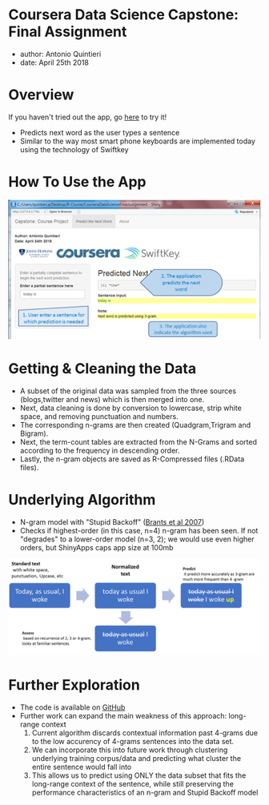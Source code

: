 Coursera Data Science Capstone: Final Assignment
========================================================
- author: Antonio Quintieri
- date: April 25th 2018

Overview
========================================================

If you haven't tried out the app, go [here](https://antoraf.shinyapps.io/CourseraDataScienceFinalAssignment/) to try it!

- Predicts next word as the user types a sentence
- Similar to the way most smart phone keyboards are implemented today using the technology of Swiftkey

How To Use the App
========================================================

![Instructions](./www/App3.png)


Getting & Cleaning the Data
========================================================

- A subset of the original data was sampled from the three sources (blogs,twitter and news) which is then merged into one.
- Next, data cleaning is done by conversion to lowercase, strip white space, and removing punctuation and numbers.
- The corresponding n-grams are then created (Quadgram,Trigram and Bigram).
- Next, the term-count tables are extracted from the N-Grams and sorted according to the frequency in descending order.
- Lastly, the n-gram objects are saved as R-Compressed files (.RData files).

Underlying Algorithm
========================================================

- N-gram model with "Stupid Backoff" ([Brants et al 2007](http://www.cs.columbia.edu/~smaskey/CS6998-0412/supportmaterial/langmodel_mapreduce.pdf))
- Checks if highest-order (in this case, n=4) n-gram has been seen. If not "degrades" to a lower-order model (n=3, 2); we would use even higher orders, but ShinyApps caps app size at 100mb

<div style="align:top"><img src="./www/FlowChart01.png" alt="algorithm flow" /></div>


Further Exploration
========================================================

- The code is available on [GitHub](https://github.com/antoraf/CourseraDataScienceFinalAssignment)
- Further work can expand the main weakness of this approach: long-range context
    1. Current algorithm discards contextual information past 4-grams due to the low accurency of 4-grams sentences into the data set. 
    2. We can incorporate this into future work through clustering underlying training corpus/data and predicting what cluster the entire sentence would fall into
    3. This allows us to predict using ONLY the data subset that fits the long-range context of the sentence, while still preserving the performance characteristics of an n-gram and Stupid Backoff model
